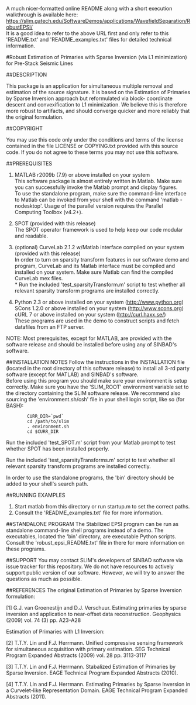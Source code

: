A much nicer-formatted online README along with a short execution walkthrough
is available here:<br />
<https://slim.gatech.edu/SoftwareDemos/applications/WavefieldSeparation/RobustEPSI/><br />
It is a good idea to refer to the above URL first and only refer to this
'README.txt' and 'README_examples.txt' files for detailed technical information.

#Robust Estimation of Primaries with Sparse Inversion (via L1 minimization) for Pre-Stack Seismic Lines


##DESCRIPTION

This package is an application for simultaneous multiple removal and
    estimation of the source signature. It is based on the Estimation of
    Primaries by Sparse Inversion approach but reformulated via block-
    coordinate descent and convexification to L1 minimization. We believe this
    is therefore more robust to artifacts, and should converge quicker and
    more reliably that the original formulation.

##COPYRIGHT

You may use this code only under the conditions and terms of the
    license contained in the file LICENSE or COPYING.txt provided with
    this source code. If you do not agree to these terms you may not
    use this software.

##PREREQUISITES

1. MATLAB r2009b (7.9) or above installed on your system<br />
This software package is almost entirely written in Matlab. Make sure 
        you can successfully invoke the Matlab prompt and display figures.<br />
        To use the standalone program, make sure the command-line interface to 
        Matlab can be invoked from your shell with the command 'matlab 
        -nodesktop'. Usage of the parallel version requires the Parallel 
        Computing Toolbox (v4.2+).
    
2. SPOT (provided with this release)<br />
The SPOT operator framework is used to help keep our code modular and readable.
        
3. (optional) CurveLab 2.1.2 w/Matlab interface compiled on your system<br />
(provided with this release)<br />
        In order to turn on sparsity transform features in our software demo 
        and program, CurveLab and its Matlab interface must be compiled and 
        installed on your system. Make sure Matlab can find the compiled 
        CurveLab mex files.<br />
        * Run the included 'test_sparsityTransform.m' script to test 
        whether all relevant sparsity transform programs are installed 
        correctly.
        
4. Python 2.3 or above installed on your system (http://www.python.org)<br />
        SCons 1.2.0 or above installed on your system (<http://www.scons.org>)<br />
        cURL 7 or above installed on your system (<http://curl.haxx.se/>)<br />
        These programs are used in the demo to construct scripts and fetch 
        datafiles from an FTP server.
        
NOTE: Most prerequisites, except for MATLAB, are provided with the
    software release and should be installed before using any of
    SINBAD's software.
        
##INSTALLATION NOTES
Follow the instructions in the INSTALLATION file (located in the
    root directory of this software release) to install all 3-rd party
    software (except for MATLAB) and SINBAD's software.<br />
Before using this program you should make sure your environment is setup
    correctly. Make sure you have the 'SLIM_ROOT' environment variable set to
    the directory containing the SLIM software release. We recommend also
    sourcing the 'environment.sh/csh' file in your shell login script, like
    so (for BASH):
            
            CURR_DIR=`pwd`
            cd /path/to/slim
            . environment.sh
            cd $CURR_DIR
            
Run the included 'test_SPOT.m' script from your Matlab prompt to test
    whether SPOT has been installed properly.

Run the included 'test_sparsityTransforms.m' script to test whether all
    relevant sparsity transform programs are installed correctly.
	
In order to use the standalone programs, the 'bin' directory should be 
    added to your shell's search path.
    
##RUNNING EXAMPLES

1. Start matlab from this directory or run startup.m to set the correct
      paths.
2. Consult the 'README_examples.txt' file for more information.

##STANDALONE PROGRAM
The Stabilized EPSI program can be run as standalone command-line shell 
    programs instead of a demo. The executables, located the 'bin' directory, 
    are executable Python scripts. Consult the 'robust_epsi_README.txt' file 
    in there for more information on these programs.

##SUPPORT
 You may contact SLIM's developers of SINBAD software via issue tracker for this repository. We do not have resources to actively support public version of our software. However, we will try to answer the questions as much as possible.

    
##REFERENCES
The original Estimation of Primaries by Sparse Inversion formulation:

[1] G.J. van Groenestijn and D.J. Verschuur. Estimating primaries by 
        sparse inversion and application to near-offset data reconstruction. 
        Geophysics (2009) vol. 74 (3) pp. A23-A28
        
Estimation of Primaries with L1 Inversion:
    
[2] T.T.Y. Lin and F.J. Herrmann.  Unified compressive sensing framework 
        for simultaneous acquisition with primary estimation. SEG Technical 
        Program Expanded Abstracts (2009) vol. 28 pp. 3113-3117
    
[3] T.T.Y. Lin and F.J. Herrmann. Stabalized Estimation of Primaries by 
        Sparse Inversion. EAGE Technical Program Expanded Abstracts (2010).
        
[4] T.T.Y. Lin and F.J. Herrmann. Estimating Primaries by Sparse Inversion
        in a Curvelet-like Representation Domain. EAGE Technical Program 
        Expanded Abstracts (2011).


